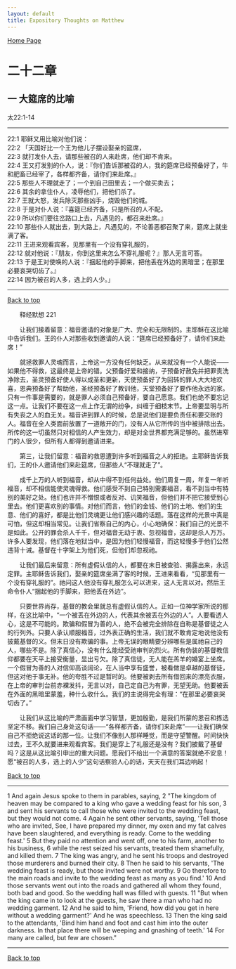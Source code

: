```yaml
---
layout: default
title: Expository Thoughts on Matthew
---
```

[ Home Page ]({{site.baseurl}}/index) <br>

<a name="0"></a>
# 二十二章 

## 一 大筵席的比喻

太22:1-14

***

22:1 耶稣又用比喻对他们说：<br>
22:2 「天国好比一个王为他儿子摆设娶亲的筵席，<br>
22:3 就打发仆人去，请那些被召的人来赴席，他们却不肯来。<br>
22:4 王又打发别的仆人，说：『你们告诉那被召的人，我的筵席已经预备好了，牛和肥畜已经宰了，各样都齐备，请你们来赴席。』<br>
22:5 那些人不理就走了；一个到自己田里去；一个做买卖去；<br>
22:6 其余的拿住仆人，凌辱他们，把他们杀了。<br>
22:7 王就大怒，发兵除灭那些凶手，烧毁他们的城。<br>
22:8 于是对仆人说：『喜筵已经齐备，只是所召的人不配。<br>
22:9 所以你们要往岔路口上去，凡遇见的，都召来赴席。』<br>
22:10 那些仆人就出去，到大路上，凡遇见的，不论善恶都召聚了来，筵席上就坐满了客。<br>
22:11 王进来观看宾客，见那里有一个没有穿礼服的，<br>
22:12 就对他说：『朋友，你到这里来怎么不穿礼服呢？』那人无言可答。<br>
22:13 于是王对使唤的人说：『捆起他的手脚来，把他丢在外边的黑暗里；在那里必要哀哭切齿了。』<br>
22:14 因为被召的人多，选上的人少。」<br>

***

[Back to top](#0)

&emsp;&emsp;释经默想 221

&emsp;&emsp;让我们接着留意：福音邀请的对象是广大、完全和无限制的。主耶稣在这比喻中告诉我们。王的仆人对那些收到邀请的人说：“筵席已经预备好了，请你们来赴席！”

&emsp;&emsp;就拯救罪人灵魂而言，上帝这一方没有任何缺乏。从来就没有一个人能说——如果他不得救，这最终是上帝的错。父预备好爱和接纳，子预备好赦免并把罪责洗净除去，圣灵预备好使人得以成圣和更新，天使预备好了为回转的罪人大大地欢喜，恩典预备好了帮助他，圣经预备好了教训他，天堂预备好了要作他永远的家。只有一件事是需要的，就是罪人必须自己预备好，要自己愿意。我们也绝不要忘记这一点。让我们不要在这一点上作无谓的纷争，纠缠于细枝末节。上帝要显明与所有失丧之人的血无关。福音讲到罪人的时候，总是说他们是要负责任和要交账的人。福音在全人类面前放置了一道敞开的门，没有人从它所传的当中被排除出去。所传的这一切虽然只对相信的人产生效力，却是对全世界都充满足够的。虽然进窄门的人很少，但所有人都得到邀请进来。

&emsp;&emsp;第三，让我们留意：福音的救恩遭到许多听到福音之人的拒绝。主耶稣告诉我们，王的仆人邀请他们来赴筵席，但那些人“不理就走了”。

&emsp;&emsp;成千上万的人听到福音，却从中得不到任何益处。他们周复一周，年复一年听福音，却不相信能使灵魂得救。他们感受不到自己特别需要福音，看不到当中有特别的美好之处。他们也许并不憎恨或者反对、讥笑福音，但他们并不把它接受到心里去。他们更喜欢别的事情。对他们而言，他们的金钱、他们的土地、他们的生意、他们的喜好，都是比他们灵魂更让他们感兴趣的话题。落在这样的光景中真是可怕，但这却相当常见。让我们省察自己的内心，小心地确保：我们自己的光景不是如此。公开的罪会杀人千千，但对福音无动于衷、忽视福音，这却是杀人万万。许多人要发现，他们落在地狱当中，是因为他们轻慢福音，而这轻慢多于他们公然违背十诫。基督在十字架上为他们死，但他们却忽视祂。

&emsp;&emsp;让我们最后来留意：所有虚假认信的人，都要在末日被查验、揭露出来，永远定罪。主耶稣告诉我们，娶亲的筵席坐满了客的时候，王进来看看，“见那里有一个没有穿礼服的”。祂问这人他没有穿礼服怎么可以进来，这人无言以对。然后王命令仆人“捆起他的手脚来，把他丢在外边”。

&emsp;&emsp;只要世界尚存，基督的教会里就总有虚假认信的人。正如一位神学家所说的那样，在这比喻中，“一个被丢在外边的人，代表其余被丢在外边的人”。人要看透人心，这是不可能的。欺骗和假冒为善的人，绝不会被完全排除在自称是基督徒之人的行列外。只要人承认顺服福音，过外表正确的生活，我们就不敢肯定地说他没有披戴基督的义。但末日没有欺骗的事。上帝无误的眼睛要分辨哪些是属祂自己的人，哪些不是。除了真信心，没有什么能经受祂审判的烈火。所有伪装的基督教信仰都要在天平上接受衡量，显出亏欠。除了真信徒，无人能在羔羊的婚宴上坐席。一个假冒为善的人对信仰高谈阔论，在人当中享有盛誉，被看做是卓越的基督徒，但这对他于事无补。他的夸胜不过是暂时的。他要被剥去所有借回来的漂亮衣服，在上帝的审判台前赤裸发抖，无言以对，自己定自己为有罪，无望无助。他要被丢在外面的黑暗里蒙羞，种什么收什么。我们的主说得完全有理：“在那里必要哀哭切齿了。”

&emsp;&emsp;让我们从这比喻的严肃画面中学习智慧，更加殷勤，是我们所蒙的恩召和拣选坚定不移。我们自己身处这句话——“各样都齐备，请你们来赴席”——让我们确保自己不拒绝说这话的那一位。让我们不像别人那样睡觉，而是守望警醒。时间快快过去，王不久就要进来观看宾客。我们是穿上了礼服还是没有？我们披戴了基督吗？这是从这比喻引申出的重大问题。愿我们不给出一个满意的答案就绝不安息！愿“被召的人多，选上的人少”这句话察验人心的话，天天在我们耳边响起！

[Back to top](#0)

***

1 And again Jesus spoke to them in parables, saying, 2 "The kingdom of heaven may be compared to a king who gave a wedding feast for his son, 3 and sent his servants to call those who were invited to the wedding feast, but they would not come. 4 Again he sent other servants, saying, 'Tell those who are invited, See, I have prepared my dinner, my oxen and my fat calves have been slaughtered, and everything is ready. Come to the wedding feast.' 5 But they paid no attention and went off, one to his farm, another to his business, 6 while the rest seized his servants, treated them shamefully, and killed them. 7 The king was angry, and he sent his troops and destroyed those murderers and burned their city. 8 Then he said to his servants, 'The wedding feast is ready, but those invited were not worthy. 9 Go therefore to the main roads and invite to the wedding feast as many as you find.' 10 And those servants went out into the roads and gathered all whom they found, both bad and good. So the wedding hall was filled with guests. 11 "But when the king came in to look at the guests, he saw there a man who had no wedding garment. 12 And he said to him, 'Friend, how did you get in here without a wedding garment?' And he was speechless. 13 Then the king said to the attendants, 'Bind him hand and foot and cast him into the outer darkness. In that place there will be weeping and gnashing of teeth.' 14 For many are called, but few are chosen."

***

[Back to top](#0)
